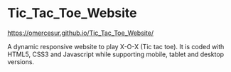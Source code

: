 # Tic_Tac_Toe_Website
https://omercesur.github.io/Tic_Tac_Toe_Website/

A dynamic responsive website to play X-O-X (Tic tac toe). It is coded with HTML5, CSS3 and Javascript while supporting mobile, tablet and desktop versions.
